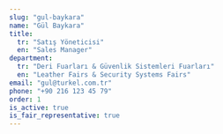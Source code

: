 ```yaml
---
slug: "gul-baykara"
name: "Gül Baykara"
title:
  tr: "Satış Yöneticisi"
  en: "Sales Manager"
department:
  tr: "Deri Fuarları & Güvenlik Sistemleri Fuarları"
  en: "Leather Fairs & Security Systems Fairs"
email: "gul@turkel.com.tr"
phone: "+90 216 123 45 79"
order: 1
is_active: true
is_fair_representative: true
---
```

